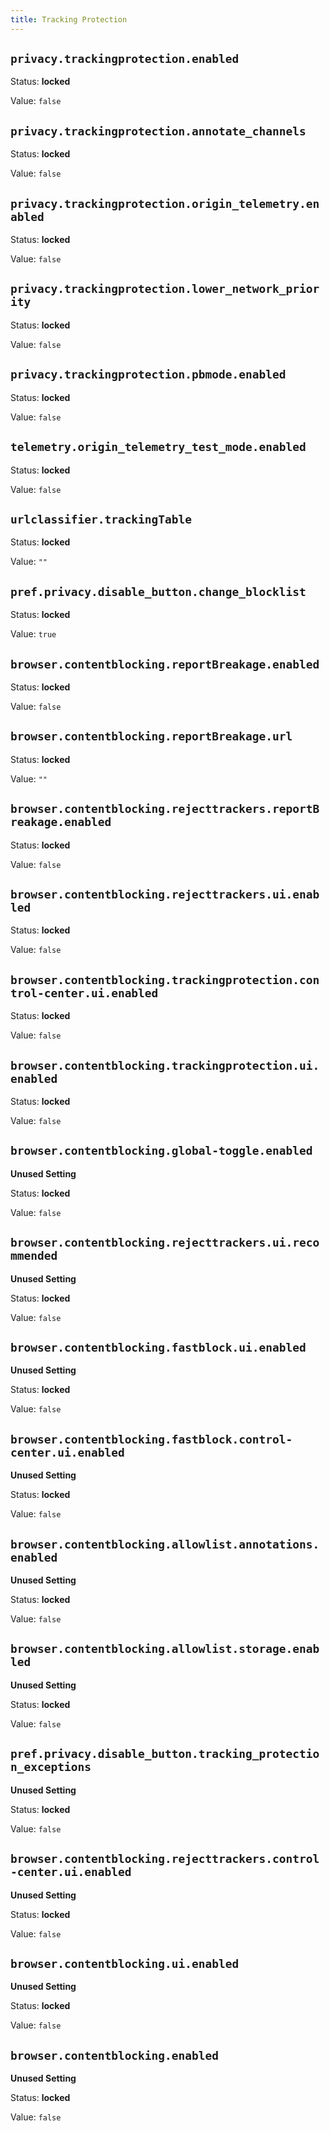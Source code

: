 ```yaml
---
title: Tracking Protection
---
```



## `privacy.trackingprotection.enabled`

Status: **locked**

Value: `false`


## `privacy.trackingprotection.annotate_channels`

Status: **locked**

Value: `false`


## `privacy.trackingprotection.origin_telemetry.enabled`

Status: **locked**

Value: `false`


## `privacy.trackingprotection.lower_network_priority`

Status: **locked**

Value: `false`


## `privacy.trackingprotection.pbmode.enabled`

Status: **locked**

Value: `false`


## `telemetry.origin_telemetry_test_mode.enabled`

Status: **locked**

Value: `false`


## `urlclassifier.trackingTable`

Status: **locked**

Value: `""`


## `pref.privacy.disable_button.change_blocklist`

Status: **locked**

Value: `true`


## `browser.contentblocking.reportBreakage.enabled`

Status: **locked**

Value: `false`


## `browser.contentblocking.reportBreakage.url`

Status: **locked**

Value: `""`


## `browser.contentblocking.rejecttrackers.reportBreakage.enabled`

Status: **locked**

Value: `false`


## `browser.contentblocking.rejecttrackers.ui.enabled`

Status: **locked**

Value: `false`


## `browser.contentblocking.trackingprotection.control-center.ui.enabled`

Status: **locked**

Value: `false`


## `browser.contentblocking.trackingprotection.ui.enabled`

Status: **locked**

Value: `false`


## `browser.contentblocking.global-toggle.enabled`

**Unused Setting**

Status: **locked**

Value: `false`


## `browser.contentblocking.rejecttrackers.ui.recommended`

**Unused Setting**

Status: **locked**

Value: `false`


## `browser.contentblocking.fastblock.ui.enabled`

**Unused Setting**

Status: **locked**

Value: `false`


## `browser.contentblocking.fastblock.control-center.ui.enabled`

**Unused Setting**

Status: **locked**

Value: `false`


## `browser.contentblocking.allowlist.annotations.enabled`

**Unused Setting**

Status: **locked**

Value: `false`


## `browser.contentblocking.allowlist.storage.enabled`

**Unused Setting**

Status: **locked**

Value: `false`


## `pref.privacy.disable_button.tracking_protection_exceptions`

**Unused Setting**

Status: **locked**

Value: `false`


## `browser.contentblocking.rejecttrackers.control-center.ui.enabled`

**Unused Setting**

Status: **locked**

Value: `false`


## `browser.contentblocking.ui.enabled`

**Unused Setting**

Status: **locked**

Value: `false`


## `browser.contentblocking.enabled`

**Unused Setting**

Status: **locked**

Value: `false`


